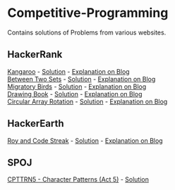 # Competitive-Programming
Contains solutions of Problems from various websites.

## HackerRank

[Kangaroo](https://www.hackerrank.com/challenges/kangaroo/problem) - [Solution](https://github.com/programmercave0/Competitive-Programming/blob/master/Hackerrank/Kangaroo-HackerRank.cpp) - [Explanation on Blog](https://programmercave0.github.io/blog/2019/11/28/Kangaroo-HackerRank-Challenge-C++-Implementation)<br/>
[Between Two Sets](https://www.hackerrank.com/challenges/between-two-sets/problem) - [Solution](https://github.com/programmercave0/Competitive-Programming/blob/master/Hackerrank/btween-two-sets-hackerrank.cpp) - [Explanation on Blog](https://programmercave0.github.io/blog/2019/11/29/Between-Two-Sets-HackerRank-Challenge-C++-Implementation)<br/>
[Migratory Birds](https://www.hackerrank.com/challenges/migratory-birds/problem) - [Solution](https://github.com/programmercave0/Competitive-Programming/blob/master/Hackerrank/migratory_birds.cpp) - [Explanation on Blog](https://programmercave0.github.io/blog/2019/12/01/Migratory-Birds-HackerRank-Challenge-C++-Implementation) <br/>
[Drawing Book](https://www.hackerrank.com/challenges/drawing-book/problem) - [Solution](https://github.com/programmercave0/Competitive-Programming/blob/master/Hackerrank/drawing_book.cpp) - [Explanation on Blog](https://programmercave0.github.io/blog/2019/12/11/Drawing-Book-HackerRank)<br/>
[Circular Array Rotation](https://www.hackerrank.com/challenges/circular-array-rotation/problem) - [Solution](https://github.com/programmercave0/Competitive-Programming/blob/master/Hackerrank/circular_array_rotation.cpp) - [Explanation on Blog](https://programmercave0.github.io/blog/2019/12/12/Circular-Array-Rotation-HackerRank)<br/>

## HackerEarth

[Roy and Code Streak](https://www.hackerearth.com/problem/algorithm/roy-and-code-streak/) - [Solution](https://github.com/programmercave0/Competitive-Programming/blob/master/Hackerearth/RoyandCodeStreak.cpp) - [Explanation on Blog](https://programmercave0.github.io/blog/2019/10/24/Roy-and-Code-Streak-HackerEarth-Challenge)<br/>

## SPOJ

[CPTTRN5 - Character Patterns (Act 5)](https://www.spoj.com/problems/CPTTRN5/) - [Solution](https://github.com/programmercave0/Competitive-Programming/blob/master/SPOJ/ptrn5.cpp)<br/>


